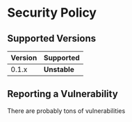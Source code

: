 # Security Policy

## Supported Versions

| Version | Supported |
| ------- | ----------|
| 0.1.x   | __Unstable__  |

## Reporting a Vulnerability

There are probably tons of vulnerabilities
